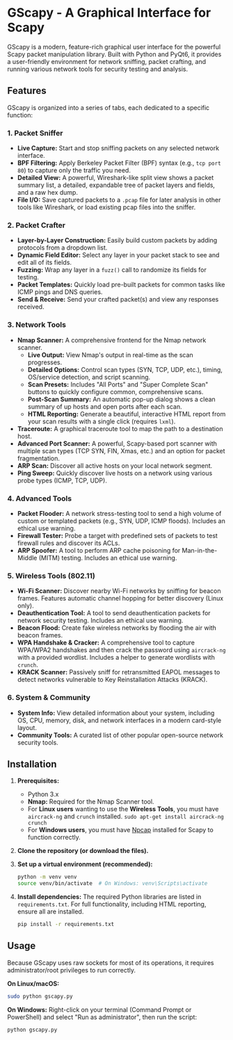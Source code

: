 # GScapy - A Graphical Interface for Scapy

GScapy is a modern, feature-rich graphical user interface for the powerful Scapy packet manipulation library. Built with Python and PyQt6, it provides a user-friendly environment for network sniffing, packet crafting, and running various network tools for security testing and analysis.

## Features

GScapy is organized into a series of tabs, each dedicated to a specific function:

### 1. Packet Sniffer
- **Live Capture:** Start and stop sniffing packets on any selected network interface.
- **BPF Filtering:** Apply Berkeley Packet Filter (BPF) syntax (e.g., `tcp port 80`) to capture only the traffic you need.
- **Detailed View:** A powerful, Wireshark-like split view shows a packet summary list, a detailed, expandable tree of packet layers and fields, and a raw hex dump.
- **File I/O:** Save captured packets to a `.pcap` file for later analysis in other tools like Wireshark, or load existing pcap files into the sniffer.

### 2. Packet Crafter
- **Layer-by-Layer Construction:** Easily build custom packets by adding protocols from a dropdown list.
- **Dynamic Field Editor:** Select any layer in your packet stack to see and edit all of its fields.
- **Fuzzing:** Wrap any layer in a `fuzz()` call to randomize its fields for testing.
- **Packet Templates:** Quickly load pre-built packets for common tasks like ICMP pings and DNS queries.
- **Send & Receive:** Send your crafted packet(s) and view any responses received.

### 3. Network Tools
- **Nmap Scanner:** A comprehensive frontend for the Nmap network scanner.
    - **Live Output:** View Nmap's output in real-time as the scan progresses.
    - **Detailed Options:** Control scan types (SYN, TCP, UDP, etc.), timing, OS/service detection, and script scanning.
    - **Scan Presets:** Includes "All Ports" and "Super Complete Scan" buttons to quickly configure common, comprehensive scans.
    - **Post-Scan Summary:** An automatic pop-up dialog shows a clean summary of up hosts and open ports after each scan.
    - **HTML Reporting:** Generate a beautiful, interactive HTML report from your scan results with a single click (requires `lxml`).
- **Traceroute:** A graphical traceroute tool to map the path to a destination host.
- **Advanced Port Scanner:** A powerful, Scapy-based port scanner with multiple scan types (TCP SYN, FIN, Xmas, etc.) and an option for packet fragmentation.
- **ARP Scan:** Discover all active hosts on your local network segment.
- **Ping Sweep:** Quickly discover live hosts on a network using various probe types (ICMP, TCP, UDP).

### 4. Advanced Tools
- **Packet Flooder:** A network stress-testing tool to send a high volume of custom or templated packets (e.g., SYN, UDP, ICMP floods). Includes an ethical use warning.
- **Firewall Tester:** Probe a target with predefined sets of packets to test firewall rules and discover its ACLs.
- **ARP Spoofer:** A tool to perform ARP cache poisoning for Man-in-the-Middle (MITM) testing. Includes an ethical use warning.

### 5. Wireless Tools (802.11)
- **Wi-Fi Scanner:** Discover nearby Wi-Fi networks by sniffing for beacon frames. Features automatic channel hopping for better discovery (Linux only).
- **Deauthentication Tool:** A tool to send deauthentication packets for network security testing. Includes an ethical use warning.
- **Beacon Flood:** Create fake wireless networks by flooding the air with beacon frames.
- **WPA Handshake & Cracker:** A comprehensive tool to capture WPA/WPA2 handshakes and then crack the password using `aircrack-ng` with a provided wordlist. Includes a helper to generate wordlists with `crunch`.
- **KRACK Scanner:** Passively sniff for retransmitted EAPOL messages to detect networks vulnerable to Key Reinstallation Attacks (KRACK).

### 6. System & Community
- **System Info:** View detailed information about your system, including OS, CPU, memory, disk, and network interfaces in a modern card-style layout.
- **Community Tools:** A curated list of other popular open-source network security tools.

## Installation

1.  **Prerequisites:**
    - Python 3.x
    - **Nmap:** Required for the Nmap Scanner tool.
    - For **Linux users** wanting to use the **Wireless Tools**, you must have `aircrack-ng` and `crunch` installed. `sudo apt-get install aircrack-ng crunch`
    - For **Windows users**, you must have [Npcap](https://npcap.com/) installed for Scapy to function correctly.

2.  **Clone the repository (or download the files).**

3.  **Set up a virtual environment (recommended):**
    ```bash
    python -m venv venv
    source venv/bin/activate  # On Windows: venv\Scripts\activate
    ```

4.  **Install dependencies:**
    The required Python libraries are listed in `requirements.txt`. For full functionality, including HTML reporting, ensure all are installed.
    ```bash
    pip install -r requirements.txt
    ```

## Usage

Because GScapy uses raw sockets for most of its operations, it requires administrator/root privileges to run correctly.

**On Linux/macOS:**
```bash
sudo python gscapy.py
```

**On Windows:**
Right-click on your terminal (Command Prompt or PowerShell) and select "Run as administrator", then run the script:
```bash
python gscapy.py
```
